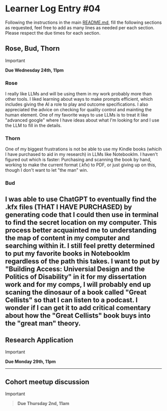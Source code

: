 # Learner Log Entry #04

Following the instructions in the main [README.md](README.md/#entries-instructions), fill the following sections as requested, feel free to add as many lines as needed per each section. Please respect the due times for each section.

## Rose, Bud, Thorn

> [!IMPORTANT]
> **Due Wednesday 24th, 11pm**

### Rose
I really like LLMs and will be using them in my work probably more than other tools. I liked learning about ways to make prompts efficient, which includes giving the AI a role to play and outcome specifications. I also appreciated the advice on checking for quality control and mainting the human element. One of my favorite ways to use LLMs is to treat it like "advanced google" where I have ideas about what I'm looking for and I use the LLM to fill in the details. 

### Thorn
One of my biggest frustrations is not be able to use my Kindle books (whicih I have purchased to aid in my research) in LLMs like Notebooklm. I haven't figured out which is faster: Purchasing and scanning the book by hand, working to make the current format (.kfx) to PDF, or just giving up on this, though I don't want to let "the man" win.


### Bud
I was able to use ChatGPT to eventually find the .kfx files (THAT I HAVE PURCHASED) by generating code that I could then use in terminal to find the secret location on my computer. This process better acquainted me to understanding the map of content in my computer and searching within it. I still feel pretty determined to put my favorite books in Notebooklm regardless of the path this takes. I want to put by "Building Access: Universial Design and the Politics of Disability" in it for my dissertation work and for my comps, I will probably end up scaning the dinosaur of a book called "Great Cellists" so that I can listen to a podcast. I wonder if I can get it to add critical comentary about how the "Great Cellists" book buys into the "great man" theory. 
---

## Research Application


> [!IMPORTANT]
> **Due Monday 29th, 11pm**


---

## Cohort meetup discussion

> [!IMPORTANT]

> **Due Thursday 2nd, 11am**
